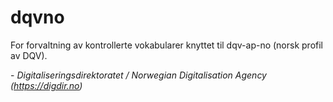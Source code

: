# dqvno

For forvaltning av kontrollerte vokabularer knyttet til dqv-ap-no (norsk profil av DQV). 

\- _Digitaliseringsdirektoratet / Norwegian Digitalisation Agency (https://digdir.no)_ 
